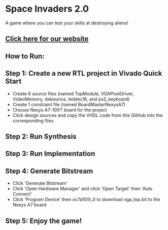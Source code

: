 # Space Invaders 2.0 
A game where you can test your skills at destroying aliens!

## [Click here for our website](https://sites.google.com/stevens.edu/dsd-final/home)

## How to Run:
## Step 1: Create a new RTL project in Vivado Quick Start
* Create 6 source files (named TopModule, VGAPixelDriver, VideoMemory, debounce, leddec16, and ps2_keyboard) 
* Create 1 constraint file (named BoardMasterNexysA7) 
* Choose Nexys A7-100T board for the project
* Click design sources and copy the VHDL code from this GitHub into the corresponding files 

## Step 2: Run Synthesis

## Step 3: Run Implementation 

## Step 4: Generate Bitstream 
* Click 'Generate Bitstream'
* Click 'Open Hardware Manager' and click 'Open Target' then 'Auto Connect'
* Click 'Program Device' then xc7a100t_0 to download vga_top.bit to the Nexys A7 board

## Step 5: Enjoy the game!
